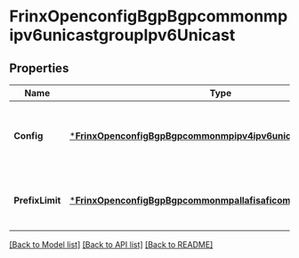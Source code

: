 # FrinxOpenconfigBgpBgpcommonmpipv6unicastgroupIpv6Unicast

## Properties
Name | Type | Description | Notes
------------ | ------------- | ------------- | -------------
**Config** | [***FrinxOpenconfigBgpBgpcommonmpipv4ipv6unicastcommonConfig**](frinx.openconfig.bgp.bgpcommonmpipv4ipv6unicastcommon.Config.md) | Optional[Configuration parameters for common IPv4 and IPv6 unicast AFI-SAFI options] REF:Optional.empty | [optional] [default to null]
**PrefixLimit** | [***FrinxOpenconfigBgpBgpcommonmpallafisaficommonPrefixLimit**](frinx.openconfig.bgp.bgpcommonmpallafisaficommon.PrefixLimit.md) | Optional[Configure the maximum number of prefixes that will be accepted from a peer] REF:Optional.empty | [optional] [default to null]

[[Back to Model list]](../README.md#documentation-for-models) [[Back to API list]](../README.md#documentation-for-api-endpoints) [[Back to README]](../README.md)


